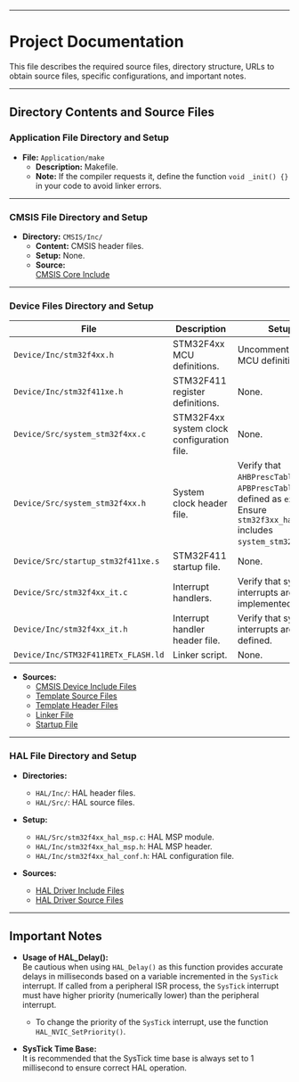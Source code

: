 
---

# Project Documentation

This file describes the required source files, directory structure, URLs to obtain source files, specific configurations, and important notes.

---

## Directory Contents and Source Files

### Application File Directory and Setup
- **File:** `Application/make`  
  - **Description:** Makefile.  
  - **Note:** If the compiler requests it, define the function `void _init() {}` in your code to avoid linker errors.

---

### CMSIS File Directory and Setup
- **Directory:** `CMSIS/Inc/`  
  - **Content:** CMSIS header files.  
  - **Setup:** None.  
  - **Source:**  
    [CMSIS Core Include](https://github.com/STMicroelectronics/STM32CubeF4/tree/master/Drivers/CMSIS/Core/Include)

---

### Device Files Directory and Setup

| File                                | Description                                      | Setup                                                                 |
|-------------------------------------|--------------------------------------------------|-----------------------------------------------------------------------|
| `Device/Inc/stm32f4xx.h`            | STM32F4xx MCU definitions.                      | Uncomment target MCU definition.                                     |
| `Device/Inc/stm32f411xe.h`          | STM32F411 register definitions.                 | None.                                                                 |
| `Device/Src/system_stm32f4xx.c`     | STM32F4xx system clock configuration file.      | None.                                                                 |
| `Device/Src/system_stm32f4xx.h`     | System clock header file.                       | Verify that `AHBPrescTable` and `APBPrescTable` are defined as `extern`. Ensure `stm32f3xx_hal_rcc.c` includes `system_stm32f3xx.h`. |
| `Device/Src/startup_stm32f411xe.s`  | STM32F411 startup file.                         | None.                                                                 |
| `Device/Src/stm32f4xx_it.c`         | Interrupt handlers.                             | Verify that system interrupts are implemented.                        |
| `Device/Inc/stm32f4xx_it.h`         | Interrupt handler header file.                  | Verify that system interrupts are defined.                            |
| `Device/Inc/STM32F411RETx_FLASH.ld` | Linker script.                                  | None.                                                                 |

- **Sources:**
  - [CMSIS Device Include Files](https://github.com/STMicroelectronics/cmsis-device-f4/tree/cdbad761857acedcdd07ece7939b4cb209ed826a/Include)
  - [Template Source Files](https://github.com/STMicroelectronics/STM32CubeF4/tree/master/Projects/STM32F411RE-Nucleo/Templates/Src)
  - [Template Header Files](https://github.com/STMicroelectronics/STM32CubeF4/tree/master/Projects/STM32F411RE-Nucleo/Templates/Inc)
  - [Linker File](https://github.com/STMicroelectronics/STM32CubeF4/blob/master/Projects/STM32F411RE-Nucleo/Templates/STM32CubeIDE/STM32F411RETX_FLASH.ld)
  - [Startup File](https://github.com/STMicroelectronics/cmsis-device-f4/tree/cdbad761857acedcdd07ece7939b4cb209ed826a/Source/Templates/gcc)

---

### HAL File Directory and Setup
- **Directories:**
  - `HAL/Inc/`: HAL header files.  
  - `HAL/Src/`: HAL source files.

- **Setup:**
  - `HAL/Src/stm32f4xx_hal_msp.c`: HAL MSP module.
  - `HAL/Inc/stm32f4xx_hal_msp.h`: HAL MSP header.
  - `HAL/Inc/stm32f4xx_hal_conf.h`: HAL configuration file.

- **Sources:**
  - [HAL Driver Include Files](https://github.com/STMicroelectronics/stm32f4xx-hal-driver/tree/8f20a7dfd0b5902e1a5796be78ed2ceddd342085/Inc)
  - [HAL Driver Source Files](https://github.com/STMicroelectronics/stm32f4xx-hal-driver/tree/8f20a7dfd0b5902e1a5796be78ed2ceddd342085/Src)

---

## Important Notes

- **Usage of HAL_Delay():**  
  Be cautious when using `HAL_Delay()` as this function provides accurate delays in milliseconds based on a variable incremented in the `SysTick` interrupt. If called from a peripheral ISR process, the `SysTick` interrupt must have higher priority (numerically lower) than the peripheral interrupt.  
  - To change the priority of the `SysTick` interrupt, use the function `HAL_NVIC_SetPriority()`.

- **SysTick Time Base:**  
  It is recommended that the SysTick time base is always set to 1 millisecond to ensure correct HAL operation.
